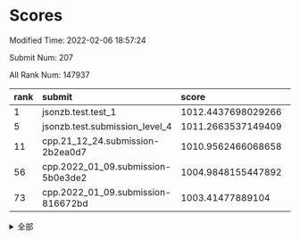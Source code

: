 # Scores

Modified Time: 2022-02-06 18:57:24

Submit Num: 207

All Rank Num: 147937

| rank |               submit               |       score        |       sigma        | pk_num |
| :--- | :--------------------------------- | :----------------- | :----------------- | :----- |
| 1    | jsonzb.test.test_1                 | 1012.4437698029266 | 0.7911860061560586 | 2861   |
| 5    | jsonzb.test.submission_level_4     | 1011.2663537149409 | 0.7639007326835203 | 2860   |
| 11   | cpp.21_12_24.submission-2b2ea0d7   | 1010.9562466068658 | 0.7552046046760241 | 2860   |
| 56   | cpp.2022_01_09.submission-5b0e3de2 | 1004.9848155447892 | 0.7271411567040804 | 2857   |
| 73   | cpp.2022_01_09.submission-816672bd | 1003.41477889104   | 0.7163527952945412 | 2857   |


<details>
<summary>全部</summary>

| rank |                 submit                 |       score        |       sigma        | pk_num |
| :--- | :------------------------------------- | :----------------- | :----------------- | :----- |
| 1    | jsonzb.test.test_1                     | 1012.4437698029266 | 0.7911860061560586 | 2861   |
| 2    | gobigger.level_3.submission_level_3_8  | 1011.8885797367524 | 0.7711078719677066 | 2857   |
| 3    | gobigger.level_3.submission_level_3_5  | 1011.5036185923101 | 0.7863161524779309 | 2860   |
| 4    | gobigger.level_3.submission_level_3_37 | 1011.3793650316073 | 0.7750191806259155 | 2863   |
| 5    | jsonzb.test.submission_level_4         | 1011.2663537149409 | 0.7639007326835203 | 2860   |
| 6    | gobigger.level_3.submission_level_3_13 | 1011.1833358866395 | 0.7619855716580566 | 2863   |
| 7    | gobigger.level_3.submission_level_3_38 | 1011.0983178907804 | 0.7611635092940561 | 2861   |
| 8    | gobigger.level_3.submission_level_3_35 | 1011.0760060787807 | 0.7532772517995364 | 2854   |
| 9    | gobigger.level_3.submission_level_3_19 | 1011.0358213104516 | 0.7627270373603477 | 2859   |
| 10   | gobigger.level_3.submission_level_3_25 | 1010.9895258717947 | 0.7755019412430189 | 2858   |
| 11   | cpp.21_12_24.submission-2b2ea0d7       | 1010.9562466068658 | 0.7552046046760241 | 2860   |
| 12   | gobigger.level_3.submission_level_3_45 | 1010.9492735307399 | 0.7841149733811582 | 2860   |
| 13   | gobigger.level_3.submission_level_3_6  | 1010.9402583146127 | 0.7701106074211508 | 2858   |
| 14   | gobigger.level_3.submission_level_3_12 | 1010.8852792660834 | 0.7606663112274558 | 2855   |
| 15   | gobigger.level_3.submission_level_3_46 | 1010.8023238745293 | 0.7687996699907671 | 2855   |
| 16   | gobigger.level_3.submission_level_3_44 | 1010.7859574326695 | 0.7553604929531235 | 2860   |
| 17   | gobigger.level_3.submission_level_3_22 | 1010.6265706018231 | 0.7410510832752505 | 2855   |
| 18   | gobigger.level_3.submission_level_3_30 | 1010.6220592168573 | 0.7862819283755652 | 2861   |
| 19   | gobigger.level_3.submission_level_3_43 | 1010.599768295552  | 0.79062395492916   | 2855   |
| 20   | gobigger.level_3.submission_level_3_2  | 1010.5877190052199 | 0.7387681574068957 | 2855   |
| 21   | gobigger.level_3.submission_level_3_48 | 1010.5814392865029 | 0.764591035262854  | 2854   |
| 22   | gobigger.level_3.submission_level_3_32 | 1010.4284469222879 | 0.7661701921724682 | 2860   |
| 23   | gobigger.level_3.submission_level_3_23 | 1010.3934105141234 | 0.7601098751754265 | 2863   |
| 24   | gobigger.level_3.submission_level_3_21 | 1010.3729251651923 | 0.7913443425219233 | 2860   |
| 25   | gobigger.level_3.submission_level_3_16 | 1010.1973073201923 | 0.7757859046549583 | 2857   |
| 26   | gobigger.level_3.submission_level_3_3  | 1010.1883414716056 | 0.7744653215302734 | 2858   |
| 27   | gobigger.level_3.submission_level_3_33 | 1010.1693783827697 | 0.7749988883065488 | 2861   |
| 28   | gobigger.level_3.submission_level_3_49 | 1010.0795985143739 | 0.7542454942683873 | 2852   |
| 29   | gobigger.level_3.submission_level_3_17 | 1009.8818721295914 | 0.7543497244779597 | 2863   |
| 30   | gobigger.level_3.submission_level_3_36 | 1009.8062181414131 | 0.7755964221310747 | 2861   |
| 31   | gobigger.level_3.submission_level_3_41 | 1009.7898622767196 | 0.7581113441207084 | 2857   |
| 32   | gobigger.level_3.submission_level_3_15 | 1009.7511809835435 | 0.7594098204787129 | 2857   |
| 33   | gobigger.level_3.submission_level_3_40 | 1009.6083998276163 | 0.7636638785060105 | 2861   |
| 34   | gobigger.level_3.submission_level_3_42 | 1009.6042752816438 | 0.7656175968208396 | 2858   |
| 35   | gobigger.level_3.submission_level_3_31 | 1009.5978019636173 | 0.7384851911364286 | 2861   |
| 36   | gobigger.level_3.submission_level_3_18 | 1009.5817438205851 | 0.7391382415012268 | 2858   |
| 37   | gobigger.level_3.submission_level_3_4  | 1009.5269472121188 | 0.7380256547358772 | 2861   |
| 38   | gobigger.level_3.submission_level_3_9  | 1009.4493433474346 | 0.7366685298598612 | 2864   |
| 39   | gobigger.level_3.submission_level_3_47 | 1009.4338623421651 | 0.7515697365919883 | 2855   |
| 40   | gobigger.level_3.submission_level_3_39 | 1009.4158127457301 | 0.7573227956593613 | 2857   |
| 41   | gobigger.level_3.submission_level_3_34 | 1009.3470582014604 | 0.75200117856061   | 2859   |
| 42   | gobigger.level_3.submission_level_3_11 | 1009.2621690196731 | 0.7466984814123087 | 2855   |
| 43   | gobigger.level_3.submission_level_3_27 | 1009.1376347907752 | 0.7405837901433914 | 2858   |
| 44   | gobigger.level_3.submission_level_3_1  | 1008.9958191372897 | 0.741382218097558  | 2854   |
| 45   | gobigger.level_3.submission_level_3_24 | 1008.9774306136133 | 0.7455720506743431 | 2862   |
| 46   | gobigger.level_3.submission_level_3_7  | 1008.903412019224  | 0.7558548439982821 | 2861   |
| 47   | gobigger.level_3.submission_level_3_14 | 1008.87535040597   | 0.7525476735776204 | 2858   |
| 48   | gobigger.level_3.submission_level_3_26 | 1008.8604842470307 | 0.726578936484092  | 2859   |
| 49   | gobigger.level_3.submission_level_3_10 | 1008.8480430095935 | 0.7402496255666315 | 2855   |
| 50   | gobigger.level_3.submission_level_3_29 | 1008.7993883236956 | 0.761859688591924  | 2865   |
| 51   | gobigger.level_3.submission_level_3_0  | 1008.781811180775  | 0.7525095450440806 | 2859   |
| 52   | gobigger.level_3.submission_level_3_20 | 1008.7098689665128 | 0.7563398438626    | 2855   |
| 53   | gobigger.level_3.submission_level_3_28 | 1008.4845798670692 | 0.7566232549948436 | 2856   |
| 54   | gobigger.level_1.submission_level_1_11 | 1005.1766224837305 | 0.7295400374023521 | 2856   |
| 55   | gobigger.level_1.submission_level_1_29 | 1004.998222784523  | 0.7201453803330846 | 2857   |
| 56   | cpp.2022_01_09.submission-5b0e3de2     | 1004.9848155447892 | 0.7271411567040804 | 2857   |
| 57   | gobigger.level_1.submission_level_1_39 | 1004.688666843474  | 0.7196288153943309 | 2855   |
| 58   | gobigger.level_1.submission_level_1_23 | 1004.4592455489304 | 0.7143254259876572 | 2856   |
| 59   | gobigger.level_1.submission_level_1_1  | 1004.2216129212267 | 0.7212634044174465 | 2865   |
| 60   | gobigger.level_1.submission_level_1_31 | 1004.0660435255031 | 0.7258372433595799 | 2855   |
| 61   | gobigger.level_1.submission_level_1_9  | 1004.0302531969487 | 0.7086883096167759 | 2856   |
| 62   | gobigger.level_1.submission_level_1_28 | 1004.0161008484372 | 0.71657055510607   | 2863   |
| 63   | gobigger.level_1.submission_level_1_43 | 1003.9782637103245 | 0.7313220029706651 | 2854   |
| 64   | gobigger.level_1.submission_level_1_33 | 1003.930937887968  | 0.7152673961395157 | 2862   |
| 65   | gobigger.level_1.submission_level_1_26 | 1003.856682339061  | 0.7159290532672702 | 2859   |
| 66   | gobigger.level_1.submission_level_1_15 | 1003.8482071470894 | 0.7195638811002847 | 2862   |
| 67   | gobigger.level_1.submission_level_1_16 | 1003.7278865334645 | 0.7142491549814005 | 2862   |
| 68   | gobigger.level_1.submission_level_1_42 | 1003.6552155168215 | 0.7285050499415695 | 2861   |
| 69   | gobigger.level_1.submission_level_1_22 | 1003.6128993639711 | 0.7271320464331557 | 2859   |
| 70   | gobigger.level_1.submission_level_1_24 | 1003.5634651672127 | 0.7254427944027294 | 2858   |
| 71   | gobigger.level_1.submission_level_1_25 | 1003.5623503832195 | 0.714085614181727  | 2857   |
| 72   | gobigger.level_1.submission_level_1_46 | 1003.5558430631422 | 0.7089111555878943 | 2856   |
| 73   | cpp.2022_01_09.submission-816672bd     | 1003.41477889104   | 0.7163527952945412 | 2857   |
| 74   | gobigger.level_1.submission_level_1_10 | 1003.368634621809  | 0.7205577028426502 | 2856   |
| 75   | gobigger.level_1.submission_level_1_5  | 1003.3225994282648 | 0.7246777060362375 | 2854   |
| 76   | gobigger.level_1.submission_level_1_8  | 1003.3070206903744 | 0.705984724604412  | 2857   |
| 77   | gobigger.level_1.submission_level_1_44 | 1003.2279518788197 | 0.7130189970273403 | 2863   |
| 78   | gobigger.level_1.submission_level_1_34 | 1003.1978899736583 | 0.7233783501232423 | 2856   |
| 79   | gobigger.level_1.submission_level_1_0  | 1003.1824348916547 | 0.7168113548464911 | 2857   |
| 80   | gobigger.level_1.submission_level_1_6  | 1003.1357369473387 | 0.7119553502689848 | 2855   |
| 81   | gobigger.level_1.submission_level_1_17 | 1003.1331440226926 | 0.7115244460658997 | 2858   |
| 82   | gobigger.level_1.submission_level_1_40 | 1003.1134344612819 | 0.7181166693981795 | 2861   |
| 83   | gobigger.level_1.submission_level_1_27 | 1003.1045742236419 | 0.7366724723670982 | 2860   |
| 84   | gobigger.level_1.submission_level_1_37 | 1003.0923845909437 | 0.7120915457791925 | 2862   |
| 85   | gobigger.level_1.submission_level_1_21 | 1003.0857871994872 | 0.7159303713951101 | 2856   |
| 86   | gobigger.level_1.submission_level_1_13 | 1003.0377300149335 | 0.7133461245809927 | 2858   |
| 87   | gobigger.level_1.submission_level_1_14 | 1003.0340171491292 | 0.715712598824498  | 2860   |
| 88   | gobigger.level_1.submission_level_1_48 | 1002.9854074520824 | 0.7079648039446151 | 2859   |
| 89   | gobigger.level_1.submission_level_1_19 | 1002.9035754927941 | 0.7208508755928911 | 2859   |
| 90   | gobigger.level_1.submission_level_1_32 | 1002.9035420935563 | 0.7113890620014415 | 2858   |
| 91   | gobigger.level_1.submission_level_1_18 | 1002.8658087705769 | 0.7279219700954033 | 2861   |
| 92   | gobigger.level_1.submission_level_1_35 | 1002.8588845022596 | 0.7169374599717734 | 2855   |
| 93   | gobigger.level_1.submission_level_1_49 | 1002.7982159657007 | 0.7140733149394692 | 2860   |
| 94   | gobigger.level_1.submission_level_1_7  | 1002.746648726427  | 0.7105627793618318 | 2854   |
| 95   | gobigger.level_1.submission_level_1_36 | 1002.6589455482267 | 0.7160752300710668 | 2859   |
| 96   | gobigger.level_1.submission_level_1_2  | 1002.6506660059072 | 0.7169893364298706 | 2859   |
| 97   | gobigger.level_1.submission_level_1_41 | 1002.6401700525774 | 0.7188776250908812 | 2858   |
| 98   | gobigger.level_1.submission_level_1_12 | 1002.5872104547992 | 0.712819614342054  | 2859   |
| 99   | gobigger.level_1.submission_level_1_3  | 1002.5860955460635 | 0.7104313478188877 | 2861   |
| 100  | gobigger.level_1.submission_level_1_47 | 1002.3574855031023 | 0.7217023238859905 | 2860   |
| 101  | gobigger.level_1.submission_level_1_30 | 1002.1132605805077 | 0.712096279131862  | 2855   |
| 102  | gobigger.level_1.submission_level_1_4  | 1001.8494231346131 | 0.7056466064488258 | 2863   |
| 103  | gobigger.level_1.submission_level_1_20 | 1001.6340961840388 | 0.7138195457238226 | 2855   |
| 104  | gobigger.level_1.submission_level_1_38 | 1001.6252643444145 | 0.7088840804326926 | 2862   |
| 105  | gobigger.level_1.submission_level_1_45 | 1001.4583236295385 | 0.7035372674965952 | 2857   |
| 106  | gobigger.random.submission_random_24   | 997.8383498578461  | 0.7070532718082306 | 2860   |
| 107  | gobigger.random.submission_random_25   | 997.2123254662948  | 0.7010916146566704 | 2862   |
| 108  | gobigger.random.submission_random_32   | 997.0813177899291  | 0.7172717713127482 | 2862   |
| 109  | gobigger.random.submission_random_48   | 997.051304242141   | 0.7106875576298542 | 2861   |
| 110  | gobigger.random.submission_random_23   | 996.9283817605565  | 0.7157125174587287 | 2853   |
| 111  | gobigger.random.submission_random_7    | 996.9162462408526  | 0.7005181991197038 | 2856   |
| 112  | gobigger.random.submission_random_28   | 996.795122229649   | 0.7204701163611047 | 2857   |
| 113  | gobigger.random.submission_random_40   | 996.4815370791133  | 0.7088351456792208 | 2857   |
| 114  | gobigger.random.submission_random_16   | 996.425962536115   | 0.7103644893090931 | 2860   |
| 115  | gobigger.random.submission_random_13   | 996.4046550613992  | 0.7085599170054239 | 2857   |
| 116  | gobigger.random.submission_random_47   | 996.3813100241832  | 0.6951536640739784 | 2858   |
| 117  | gobigger.random.submission_random_46   | 996.3752750197218  | 0.7207545069361182 | 2862   |
| 118  | gobigger.random.submission_random_21   | 996.3570977327928  | 0.6966642568836455 | 2859   |
| 119  | gobigger.random.submission_random_44   | 996.3073656266587  | 0.721883378735626  | 2862   |
| 120  | gobigger.random.submission_random_8    | 996.2641296098419  | 0.7024901091491501 | 2855   |
| 121  | gobigger.random.submission_random_42   | 996.2380297774914  | 0.7071472495194739 | 2860   |
| 122  | gobigger.random.submission_random_20   | 996.2125982229671  | 0.7115844033158802 | 2861   |
| 123  | gobigger.random.submission_random_3    | 996.2090823402679  | 0.7138219020914929 | 2858   |
| 124  | gobigger.random.submission_random_0    | 996.1758945485076  | 0.713314099787441  | 2855   |
| 125  | gobigger.random.submission_random_26   | 996.0474428187254  | 0.7054400003666699 | 2858   |
| 126  | gobigger.random.submission_random_41   | 996.0385873144144  | 0.6998971340526462 | 2855   |
| 127  | gobigger.random.submission_random_18   | 996.011510590763   | 0.7020493307346317 | 2863   |
| 128  | gobigger.random.submission_random_6    | 995.8998404378957  | 0.700850854694734  | 2864   |
| 129  | gobigger.random.submission_random_38   | 995.8757091935744  | 0.7102243471728426 | 2863   |
| 130  | gobigger.random.submission_random_9    | 995.8416985931353  | 0.718183664471549  | 2857   |
| 131  | gobigger.random.submission_random_39   | 995.8094694796358  | 0.7092886530460818 | 2855   |
| 132  | gobigger.random.submission_random_27   | 995.788396280933   | 0.7106281117417491 | 2858   |
| 133  | gobigger.random.submission_random_35   | 995.7511601254938  | 0.7185689793215453 | 2853   |
| 134  | gobigger.random.submission_random_22   | 995.7189940779925  | 0.7208295372968381 | 2860   |
| 135  | gobigger.random.submission_random_45   | 995.6452290165131  | 0.7079499366819707 | 2851   |
| 136  | gobigger.random.submission_random_33   | 995.640752460921   | 0.6996759816077938 | 2861   |
| 137  | gobigger.random.submission_random_37   | 995.5967805445667  | 0.7095559447590652 | 2859   |
| 138  | gobigger.random.submission_random_43   | 995.5951641262513  | 0.7170224131378978 | 2858   |
| 139  | gobigger.random.submission_random_11   | 995.4654322791268  | 0.729831855653813  | 2861   |
| 140  | gobigger.random.submission_random_31   | 995.431283806781   | 0.7322834050693727 | 2862   |
| 141  | gobigger.random.submission_random_19   | 995.4147440154953  | 0.7018054420759136 | 2861   |
| 142  | gobigger.random.submission_random_15   | 995.3731790861368  | 0.7119630851224169 | 2858   |
| 143  | gobigger.random.submission_random_10   | 995.3685384410152  | 0.7163172771084579 | 2856   |
| 144  | gobigger.random.submission_random_2    | 995.3598029989241  | 0.7001420082914815 | 2858   |
| 145  | gobigger.random.submission_random_17   | 995.3442676570106  | 0.7200856342993486 | 2855   |
| 146  | gobigger.random.submission_random_30   | 995.2752716511231  | 0.7146726060542844 | 2861   |
| 147  | gobigger.random.submission_random_49   | 995.1576945580179  | 0.7134434346477933 | 2864   |
| 148  | gobigger.random.submission_random_36   | 995.1113061946946  | 0.7182942158630314 | 2859   |
| 149  | gobigger.random.submission_random_5    | 995.043723907317   | 0.7201225445098836 | 2857   |
| 150  | gobigger.random.submission_random_14   | 994.6441182223945  | 0.7217254233793566 | 2858   |
| 151  | gobigger.random.submission_random_1    | 994.5807051648081  | 0.7327346165941342 | 2857   |
| 152  | gobigger.random.submission_random_12   | 994.5677342188311  | 0.7198594626925404 | 2863   |
| 153  | gobigger.random.submission_random_4    | 994.3841376079229  | 0.7261899880357287 | 2858   |
| 154  | gobigger.level_2.submission_level_2_19 | 994.3511932555735  | 0.7279038326447399 | 2862   |
| 155  | gobigger.random.submission_random_34   | 994.3490093169002  | 0.7179655555419864 | 2860   |
| 156  | gobigger.random.submission_random_29   | 994.0090493512694  | 0.6996819182879771 | 2860   |
| 157  | gobigger.level_2.submission_level_2_37 | 993.9246179437853  | 0.7393839812185291 | 2859   |
| 158  | gobigger.level_2.submission_level_2_16 | 993.8072449356712  | 0.7301865724567369 | 2855   |
| 159  | gobigger.level_2.submission_level_2_1  | 993.6636132662702  | 0.72225126824388   | 2859   |
| 160  | gobigger.level_2.submission_level_2_13 | 993.5767802235351  | 0.7354576726025863 | 2858   |
| 161  | gobigger.level_2.submission_level_2_23 | 993.5258729206663  | 0.7350638047097764 | 2863   |
| 162  | gobigger.level_2.submission_level_2_42 | 993.4486014921081  | 0.7161052701894289 | 2860   |
| 163  | gobigger.level_2.submission_level_2_9  | 993.4115622559274  | 0.7340381961336695 | 2859   |
| 164  | gobigger.level_2.submission_level_2_12 | 993.3723649202777  | 0.7404633986234171 | 2857   |
| 165  | gobigger.level_2.submission_level_2_41 | 993.3221170719777  | 0.721988978233642  | 2858   |
| 166  | gobigger.level_2.submission_level_2_36 | 993.2892224569617  | 0.7374405614721365 | 2855   |
| 167  | gobigger.level_2.submission_level_2_48 | 993.243736799459   | 0.7230869442683925 | 2859   |
| 168  | gobigger.level_2.submission_level_2_45 | 992.8983537602719  | 0.7264299256534693 | 2859   |
| 169  | gobigger.level_2.submission_level_2_28 | 992.8913803924481  | 0.7331078099570288 | 2859   |
| 170  | gobigger.level_2.submission_level_2_18 | 992.8544910066826  | 0.728834412610932  | 2858   |
| 171  | gobigger.level_2.submission_level_2_47 | 992.665261719353   | 0.7423328865172968 | 2859   |
| 172  | gobigger.level_2.submission_level_2_7  | 992.6105605436885  | 0.736895225366863  | 2864   |
| 173  | gobigger.level_2.submission_level_2_38 | 992.4238498753909  | 0.7420654121686514 | 2860   |
| 174  | gobigger.level_2.submission_level_2_24 | 992.4092998662111  | 0.7408824066809302 | 2859   |
| 175  | gobigger.level_2.submission_level_2_49 | 992.3472073514381  | 0.751054291093475  | 2856   |
| 176  | gobigger.level_2.submission_level_2_0  | 992.3080150312857  | 0.7377515805811183 | 2858   |
| 177  | gobigger.level_2.submission_level_2_44 | 992.1356165557152  | 0.7381709701063757 | 2859   |
| 178  | gobigger.level_2.submission_level_2_17 | 992.0340774772283  | 0.7376316323779964 | 2856   |
| 179  | gobigger.level_2.submission_level_2_14 | 992.006283408787   | 0.748133071307989  | 2861   |
| 180  | gobigger.level_2.submission_level_2_26 | 991.9594395600269  | 0.7378560916713469 | 2865   |
| 181  | gobigger.level_2.submission_level_2_4  | 991.9227812471922  | 0.7349753743709934 | 2858   |
| 182  | gobigger.level_2.submission_level_2_39 | 991.9120229836161  | 0.7709674440731803 | 2859   |
| 183  | gobigger.level_2.submission_level_2_20 | 991.9068747491071  | 0.7550941361518474 | 2856   |
| 184  | gobigger.level_2.submission_level_2_2  | 991.8336025994961  | 0.7275505601191149 | 2854   |
| 185  | gobigger.level_2.submission_level_2_27 | 991.8084082952873  | 0.7611549607035719 | 2863   |
| 186  | gobigger.level_2.submission_level_2_10 | 991.8053088803711  | 0.7386780265171738 | 2865   |
| 187  | gobigger.level_2.submission_level_2_30 | 991.7986706805029  | 0.7555270357410145 | 2861   |
| 188  | gobigger.level_2.submission_level_2_40 | 991.7593764863346  | 0.7323772581580383 | 2863   |
| 189  | gobigger.level_2.submission_level_2_25 | 991.7328273457395  | 0.7775027280038805 | 2855   |
| 190  | gobigger.level_2.submission_level_2_31 | 991.709029863955   | 0.7538260358187694 | 2857   |
| 191  | gobigger.level_2.submission_level_2_6  | 991.5850134118225  | 0.7439598910922659 | 2856   |
| 192  | gobigger.level_2.submission_level_2_33 | 991.5717995653804  | 0.7493381583292129 | 2862   |
| 193  | gobigger.level_2.submission_level_2_3  | 991.5340603518704  | 0.7688812847251599 | 2862   |
| 194  | gobigger.level_2.submission_level_2_11 | 991.5312985967616  | 0.7480852364585459 | 2862   |
| 195  | gobigger.level_2.submission_level_2_8  | 991.4745557824741  | 0.7765862065964453 | 2856   |
| 196  | gobigger.level_2.submission_level_2_43 | 991.248854705356   | 0.7590004864272591 | 2859   |
| 197  | gobigger.level_2.submission_level_2_34 | 991.24164394663    | 0.7428369105727111 | 2860   |
| 198  | gobigger.level_2.submission_level_2_15 | 991.1437334947747  | 0.7582549671857478 | 2859   |
| 199  | gobigger.level_2.submission_level_2_46 | 991.1085266359466  | 0.754717533078954  | 2860   |
| 200  | gobigger.level_2.submission_level_2_29 | 991.0593600407378  | 0.7470787657330198 | 2860   |
| 201  | gobigger.level_2.submission_level_2_21 | 991.014841435647   | 0.7764555006926975 | 2860   |
| 202  | gobigger.level_2.submission_level_2_5  | 990.8892853482179  | 0.7664869829927833 | 2851   |
| 203  | gobigger.level_2.submission_level_2_32 | 990.7001029616293  | 0.7428095593613305 | 2858   |
| 204  | gobigger.level_2.submission_level_2_22 | 990.4961534980073  | 0.739842812410343  | 2862   |
| 205  | gobigger.level_2.submission_level_2_35 | 990.3434254976088  | 0.7464834441179632 | 2860   |
| 206  | gobigger.none.submission_none_0        | 975.2801695971887  | 1.4549393277451697 | 2856   |
| 207  | gobigger.none.submission_none_1        | 974.5164793281477  | 1.6269685569190888 | 2864   |

</details>